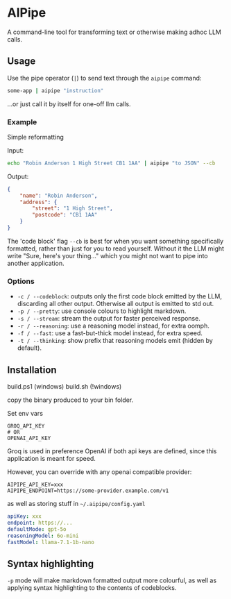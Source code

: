 # AIPipe

A command-line tool for transforming text or otherwise making adhoc LLM calls.

## Usage

Use the pipe operator (`|`) to send text through the `aipipe` command:

```bash
some-app | aipipe "instruction"
```

...or just call it by itself for one-off llm calls.

### Example

Simple reformatting

Input:
```bash
echo "Robin Anderson 1 High Street CB1 1AA" | aipipe "to JSON" --cb
```

Output:
```json
{
    "name": "Robin Anderson",
    "address": {
        "street": "1 High Street",
        "postcode": "CB1 1AA"
    }
}
```

The 'code block' flag `--cb` is best for when you want something specifically formatted, rather than just for you to read yourself. Without it the LLM might write "Sure, here's your thing..." which you might not want to pipe into another application.

### Options

- `-c / --codeblock`: outputs only the first code block emitted by the LLM, discarding all other output. Otherwise all output is emitted to std out.
- `-p / --pretty`: use console colours to highlight markdown.
- `-s / --stream`: stream the output for faster perceived response.
- `-r / --reasoning`: use a reasoning model instead, for extra oomph.
- `-f / --fast`: use a fast-but-thick model instead, for extra speed.
- `-t / --thinking`: show <think></think> prefix that reasoning models emit (hidden by default).

## Installation

build.ps1 (windows)
build.sh  (!windows)

copy the binary produced to your bin folder.

Set env vars
```
GROQ_API_KEY
# OR
OPENAI_API_KEY
```

Groq is used in preference OpenAI if both api keys are defined, since this application is meant for speed.

However, you can override with any openai compatible provider:

```
AIPIPE_API_KEY=xxx
AIPIPE_ENDPOINT=https://some-provider.example.com/v1
```

as well as storing stuff in `~/.aipipe/config.yaml`

```yaml
apiKey: xxx
endpoint: https://...
defaultMode: gpt-5o
reasoningModel: 6o-mini
fastModel: llama-7.1-1b-nano
```

## Syntax highlighting

`-p` mode will make markdown formatted output more colourful, as well as applying syntax highlighting to the contents of codeblocks.